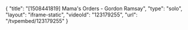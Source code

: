 {
    "title": "[1508441819] Mama's Orders - Gordon Ramsay",
    "type": "solo",
    "layout": "iframe-static",
    "videoId": "123179255",
    "url": "\/tvpembed\/123179255"
}